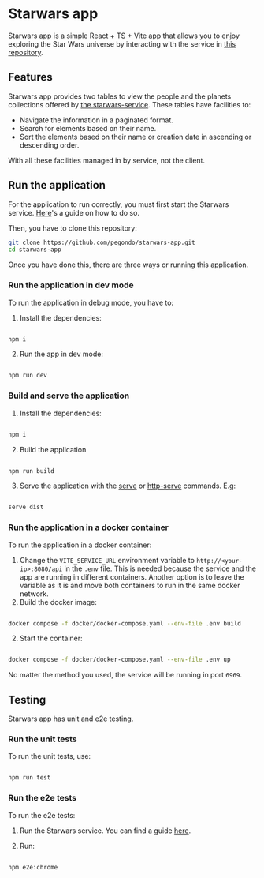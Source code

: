# Starwars app

Starwars app is a simple React + TS + Vite app that allows you to enjoy exploring the Star Wars universe by interacting with the service in [this repository](https://github.com/pegondo/starwars-service).

## Features

Starwars app provides two tables to view the people and the planets collections offered by [the starwars-service](https://github.com/pegondo/starwars-service). These tables have facilities to:

- Navigate the information in a paginated format.
- Search for elements based on their name.
- Sort the elements based on their name or creation date in ascending or descending order.

With all these facilities managed in by service, not the client.

## Run the application

For the application to run correctly, you must first start the Starwars service. [Here](https://github.com/pegondo/starwars-service?tab=readme-ov-file#run-the-service)'s a guide on how to do so.

Then, you have to clone this repository:

```bash
git clone https://github.com/pegondo/starwars-app.git
cd starwars-app
```

Once you have done this, there are three ways or running this application.

### Run the application in dev mode

To run the application in debug mode, you have to:

1. Install the dependencies:

```bash

npm i

```

2. Run the app in dev mode:

```bash

npm run dev

```

### Build and serve the application

1. Install the dependencies:

```bash

npm i

```

2. Build the application

```bash

npm run build

```

3. Serve the application with the [serve](https://www.npmjs.com/package/serve) or [http-serve](https://www.npmjs.com/package/http-serve) commands. E.g:

```bash

serve dist

```

### Run the application in a docker container

To run the application in a docker container:

1. Change the `VITE_SERVICE_URL` environment variable to `http://<your-ip>:8080/api` in the `.env` file. This is needed because the service and the app are running in different containers. Another option is to leave the variable as it is and move both containers to run in the same docker network.
2. Build the docker image:

```bash

docker compose -f docker/docker-compose.yaml --env-file .env build

```

2. Start the container:

```bash

docker compose -f docker/docker-compose.yaml --env-file .env up

```

No matter the method you used, the service will be running in port `6969`.

## Testing

Starwars app has unit and e2e testing.

### Run the unit tests

To run the unit tests, use:

```bash

npm run test

```

### Run the e2e tests

To run the e2e tests:

1. Run the Starwars service. You can find a guide [here](https://github.com/pegondo/starwars-service?tab=readme-ov-file#run-the-service).

2. Run:

```bash

npm e2e:chrome

```

